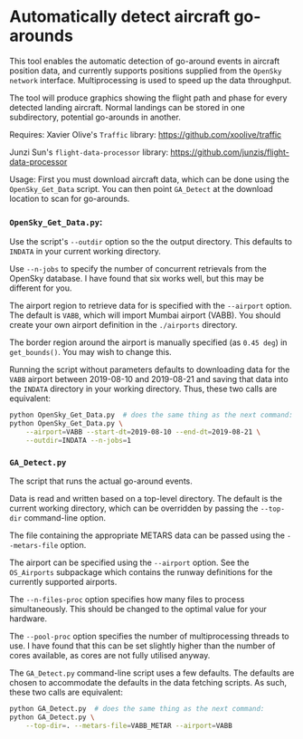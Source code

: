 # Automatically detect aircraft go-arounds
This tool enables the automatic detection of go-around events in aircraft position data, and currently supports positions supplied from the `OpenSky network` interface. Multiprocessing is used to speed up the data throughput.

The tool will produce graphics showing the flight path and phase for every detected landing aircraft. Normal landings can be stored in one subdirectory, potential go-arounds in another.

Requires:
 Xavier Olive's `Traffic` library: https://github.com/xoolive/traffic
 
 Junzi Sun's `flight-data-processor` library: https://github.com/junzis/flight-data-processor

Usage:
First you must download aircraft data, which can be done using the `OpenSky_Get_Data` script. You can then point `GA_Detect` at the download location to scan for go-arounds.

### `OpenSky_Get_Data.py`:

Use the script's `--outdir` option so the the output directory. This defaults to `INDATA` in your current working directory.

Use `--n-jobs` to specify the number of concurrent retrievals from the OpenSky database. I have found that six works well, but this may be different for you.

The airport region to retrieve data for is specified with the `--airport` option.  The default is `VABB`, which will import Mumbai airport (VABB). You should create your own airport definition in the `./airports` directory.

The border region around the airport is manually specified (as `0.45 deg`) in `get_bounds()`. You may wish to change this.

Running the script without parameters defaults to downloading data for
the ``VABB`` airport between 2019-08-10 and 2019-08-21 and saving that
data into the `INDATA` directory in your working directory.  Thus,
these two calls are equivalent:

```bash
python OpenSky_Get_Data.py  # does the same thing as the next command:
python OpenSky_Get_Data.py \
    --airport=VABB --start-dt=2019-08-10 --end-dt=2019-08-21 \
    --outdir=INDATA --n-jobs=1
```

### `GA_Detect.py`

The script that runs the actual go-around events.

Data is read and written based on a top-level directory.  The default
is the current working directory, which can be overridden by passing
the `--top-dir` command-line option.

The file containing the appropriate METARS data can be passed using
the `--metars-file` option.

The airport can be specified using the `--airport` option.  See the
`OS_Airports` subpackage which contains the runway definitions for the
currently supported airports.

The `--n-files-proc` option specifies how many files to process
simultaneously. This should be changed to the optimal value for your
hardware.

The `--pool-proc` option specifies the number of multiprocessing
threads to use. I have found that this can be set slightly higher than
the number of cores available, as cores are not fully utilised anyway.

The `GA_Detect.py` command-line script uses a few defaults.  The
defaults are chosen to accommodate the defaults in the data fetching
scripts.  As such, these two calls are equivalent:

```bash
python GA_Detect.py  # does the same thing as the next command:
python GA_Detect.py \
    --top-dir=. --metars-file=VABB_METAR --airport=VABB
```
